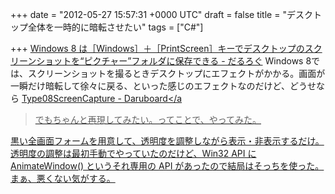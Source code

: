 
+++
date = "2012-05-27 15:57:31 +0000 UTC"
draft = false
title = "デスクトップ全体を一時的に暗転させたい"
tags = ["C#"]

+++
<a href="http://daruyanagi.hatenablog.com/entry/2012/03/05/220912">Windows 8 は［Windows］＋［PrintScreen］キーでデスクトップのスクリーンショットを“ピクチャー”フォルダに保存できる - だるろぐ</a> Windows 8では、スクリーンショットを撮るときデスクトップにエフェクトがかかる。画面が一瞬だけ暗転して徐々に戻る、といった感じのエフェクトなのだけど、どうせなら <a href="http://daruyanagi.net/Type08ScreenCapture">Type08ScreenCapture - Daruboard</a

> でもちゃんと再現してみたい。ってことで、やってみた。<script src="https://gist.github.com/2802461.js"> </script>

黒い全画面フォームを用意して、透明度を調整しながら表示・非表示するだけ。透明度の調整は最初手動でやっていたのだけど、Win32 API に AnimateWindow() というそれ専用の API があったので結局はそっちを使った。まぁ、悪くない気がする。


